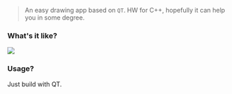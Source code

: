 > An easy drawing app based on `QT`. HW for C++, hopefully it can help you in some degree.

### What's it like?

![](https://tva1.sinaimg.cn/large/008eGmZEgy1gng91s1rwhg31ag0u0x78.gif)

### Usage?

Just build with QT.

